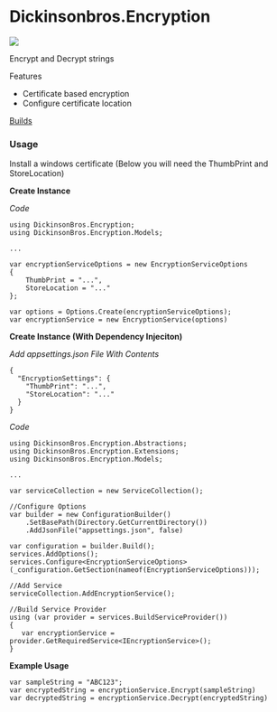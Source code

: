 # Dickinsonbros.Encryption
<a href="https://www.nuget.org/packages/DickinsonBros.Encryption/">
    <img src="https://img.shields.io/nuget/v/DickinsonBros.Encryption">
</a>

Encrypt and Decrypt strings

Features
* Certificate based encryption 
* Configure certificate location

<a href="https://dev.azure.com/marksamdickinson/DickinsonBros/_build?definitionScope=%5CDickinsonBros.Encryption">Builds</a>

<h3>Usage</h3>

Install a windows certificate (Below you will need the ThumbPrint and StoreLocation)

<b>Create Instance</b>

<i>Code</i>

    using DickinsonBros.Encryption;
    using DickinsonBros.Encryption.Models;
    
    ...

    var encryptionServiceOptions = new EncryptionServiceOptions
    {
        ThumbPrint = "...",
        StoreLocation = "..."
    };

    var options = Options.Create(encryptionServiceOptions);
    var encryptionService = new EncryptionService(options)

<b>Create Instance (With Dependency Injeciton)</b>

<i>Add appsettings.json File With Contents</i>
    
    {
      "EncryptionSettings": {
        "ThumbPrint": "...",
        "StoreLocation": "..."
      }
    }
    
<i>Code</i>

    using DickinsonBros.Encryption.Abstractions;
    using DickinsonBros.Encryption.Extensions;
    using DickinsonBros.Encryption.Models;
    
    ...  

    var serviceCollection = new ServiceCollection();
    
    //Configure Options
    var builder = new ConfigurationBuilder()
        .SetBasePath(Directory.GetCurrentDirectory())
        .AddJsonFile("appsettings.json", false)

    var configuration = builder.Build();
    services.AddOptions();
    services.Configure<EncryptionServiceOptions>(_configuration.GetSection(nameof(EncryptionServiceOptions)));
                
    //Add Service
    serviceCollection.AddEncryptionService();

    //Build Service Provider 
    using (var provider = services.BuildServiceProvider())
    {
       var encryptionService = provider.GetRequiredService<IEncryptionService>();
    }
    
<b>Example Usage</b>

    var sampleString = "ABC123";
    var encryptedString = encryptionService.Encrypt(sampleString)
    var decryptedString = encryptionService.Decrypt(encryptedString)


